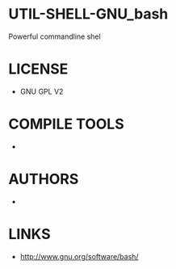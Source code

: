 UTIL-SHELL-GNU_bash
===================

Powerful commandline shel

LICENSE
===============
* GNU GPL V2

COMPILE TOOLS
===============
* 

AUTHORS
===============
* 

LINKS
===============
* http://www.gnu.org/software/bash/
